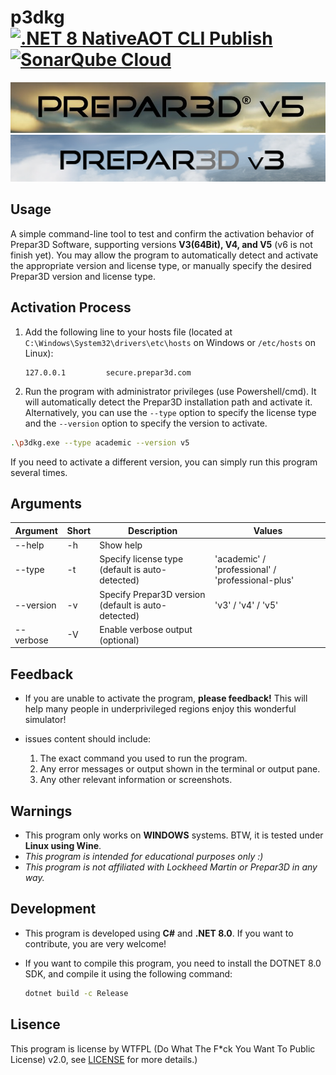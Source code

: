 # p3dkg [![.NET 8 NativeAOT CLI Publish](https://github.com/jindongjie/p3dkg/actions/workflows/dotnet-desktop.yml/badge.svg)](https://github.com/jindongjie/p3dkg/actions/workflows/dotnet-desktop.yml) [![SonarQube Cloud](https://sonarcloud.io/images/project_badges/sonarcloud-highlight.svg)](https://sonarcloud.io/summary/new_code?id=jindongjie_p3dv5kg)



![Background Image](resources/bgpic.png)
![Background Image2](resources/askjfhskd.png)
## Usage
A simple command-line tool to test and confirm the activation behavior of Prepar3D Software, supporting versions **V3(64Bit), V4, and V5** (v6 is not finish yet). You may allow the program to automatically detect and activate the appropriate version and license type, or manually specify the desired Prepar3D version and license type.

## Activation Process
1. Add the following line to your hosts file (located at `C:\Windows\System32\drivers\etc\hosts` on Windows or `/etc/hosts` on Linux):
   ```text
   127.0.0.1         secure.prepar3d.com
   ```

2. Run the program with administrator privileges (use Powershell/cmd). It will automatically detect the Prepar3D installation path and activate it. Alternatively, you can use the `--type` option to specify the license type and the `--version` option to specify the version to activate.
```bash
.\p3dkg.exe --type academic --version v5
```
If you need to activate a different version, you can simply run this program several times.

## Arguments
| Argument         | Short | Description                                                                                  | Values                                             |
|------------------|-------|----------------------------------------------------------------------------------------------|----------------------------------------------------|
| --help           | -h    | Show help                                                                                   |                                                    |
| --type           | -t    | Specify license type (default is auto-detected)                                             | 'academic' / 'professional' / 'professional-plus'  |
| --version        | -v    | Specify Prepar3D version (default is auto-detected)                                         | 'v3' / 'v4' / 'v5'                                 |
| --verbose        | -V    | Enable verbose output (optional)                                                            |                                                    |

## Feedback
- If you are unable to activate the program, **please feedback!** This will help many people in underprivileged regions enjoy this wonderful simulator!
- issues content should include:

	1. The exact command you used to run the program.
	2. Any error messages or output shown in the terminal or output pane.
	3. Any other relevant information or screenshots.

## Warnings
- This program only works on **WINDOWS** systems. BTW, it is tested under **Linux using Wine**.
- *This program is intended for educational purposes only :)*
- *This program is not affiliated with Lockheed Martin or Prepar3D in any way.*

## Development
- This program is developed using **C#** and **.NET 8.0**. If you want to contribute, you are very welcome!

- If you want to compile this program, you need to install the DOTNET 8.0 SDK, and compile it using the following command:
	```bash
	dotnet build -c Release
	```

## Lisence
This program is license by WTFPL (Do What The F*ck You Want To Public License) v2.0, see [LICENSE](LICENSE) for more details.)
